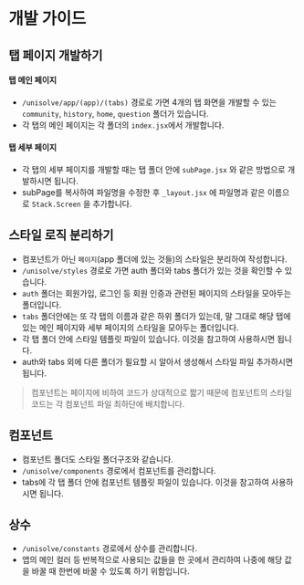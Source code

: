 # 개발 가이드

## 탭 페이지 개발하기

#### 탭 메인 페이지

- `/unisolve/app/(app)/(tabs)` 경로로 가면 4개의 탭 화면을 개발할 수 있는 `community`, `history`, `home`, `question` 폴더가 있습니다.
- 각 탭의 메인 페이지는 각 폴더의 `index.jsx`에서 개발합니다.

#### 탭 세부 페이지

- 각 탭의 세부 페이지를 개발할 때는 탭 폴더 안에 `subPage.jsx` 와 같은 방법으로 개발하시면 됩니다.
- subPage를 복사하여 파일명을 수정한 후 `_layout.jsx` 에 파일명과 같은 이름으로 `Stack.Screen` 을 추가합니다.

## 스타일 로직 분리하기

- 컴포넌트가 아닌 `페이지`(app 폴더에 있는 것들)의 스타일은 분리하여 작성합니다.
- `/unisolve/styles` 경로로 가면 auth 폴더와 tabs 폴더가 있는 것을 확인할 수 있습니다.
- `auth` 폴더는 회원가입, 로그인 등 회원 인증과 관련된 페이지의 스타일을 모아두는 폴더입니다.
- `tabs` 폴더안에는 또 각 탭의 이름과 같은 하위 폴더가 있는데, 말 그대로 해당 탭에 있는 메인 페이지와 세부 페이지의 스타일을 모아두는 폴더입니다.
- 각 탭 폴더 안에 스타일 템플릿 파일이 있습니다. 이것을 참고하여 사용하시면 됩니다.
- auth와 tabs 외에 다른 폴더가 필요할 시 알아서 생성해서 스타일 파일 추가하시면 됩니다.

> 컴포넌트는 페이지에 비하여 코드가 상대적으로 짧기 때문에 컴포넌트의 스타일 코드는 각 컴포넌트 파일 최하단에 배치합니다.

## 컴포넌트

- 컴포넌트 폴더도 스타일 폴더구조와 같습니다.
- `/unisolve/components` 경로에서 컴포넌트를 관리합니다.
- tabs에 각 탭 폴더 안에 컴포넌트 템플릿 파일이 있습니다. 이것을 참고하여 사용하시면 됩니다.

## 상수

- `/unisolve/constants` 경로에서 상수를 관리합니다.
- 앱의 메인 컬러 등 반복적으로 사용되는 값들을 한 곳에서 관리하여 나중에 해당 값을 바꿀 때 한번에 바꿀 수 있도록 하기 위함입니다.
